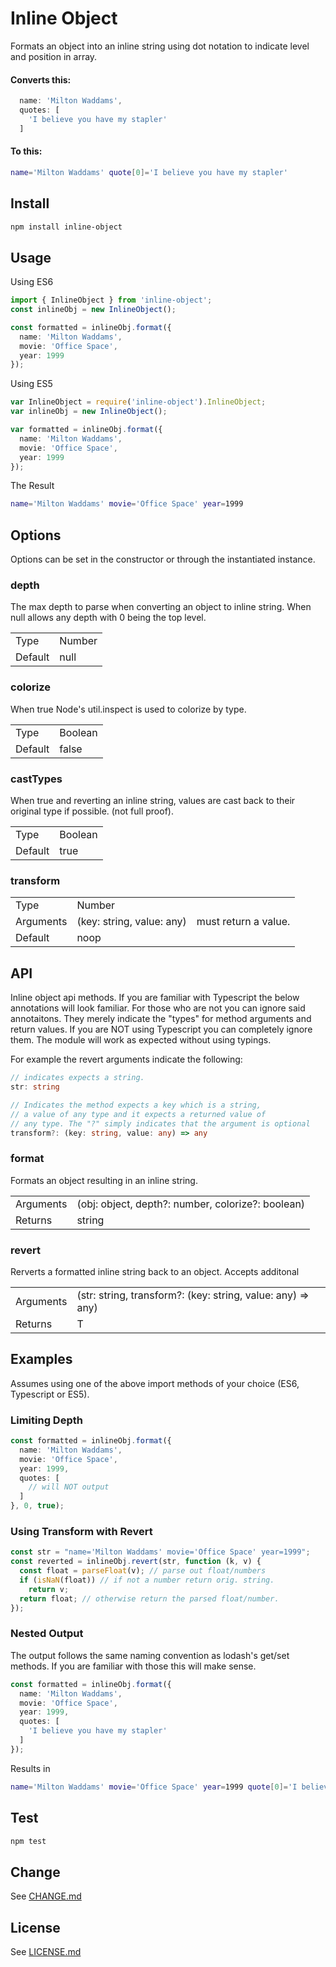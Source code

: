 # Inline Object

Formats an object into an inline string using dot notation to indicate level and position in array.

#### Converts this:

```ts
  name: 'Milton Waddams',
  quotes: [
    'I believe you have my stapler'
  ]
```

#### To this:

```sh
name='Milton Waddams' quote[0]='I believe you have my stapler'
```

## Install

```sh
npm install inline-object
```

## Usage

Using ES6

```ts
import { InlineObject } from 'inline-object';
const inlineObj = new InlineObject();

const formatted = inlineObj.format({
  name: 'Milton Waddams',
  movie: 'Office Space',
  year: 1999
});
```

Using ES5

```ts
var InlineObject = require('inline-object').InlineObject;
var inlineObj = new InlineObject();

var formatted = inlineObj.format({
  name: 'Milton Waddams',
  movie: 'Office Space',
  year: 1999
});
```

The Result

```sh
name='Milton Waddams' movie='Office Space' year=1999
```

## Options

Options can be set in the constructor or through the instantiated instance.

### depth

The max depth to parse when converting an object to inline string. When null allows any depth with 0 being the top level.

<table>
  <tr><td>Type</td><td>Number</td></tr>
  <tr><td>Default</td><td>null</td></tr>
</table>

### colorize

When true Node's util.inspect is used to colorize by type.

<table>
  <tr><td>Type</td><td>Boolean</td></tr>
  <tr><td>Default</td><td>false</td></tr>
</table>

### castTypes

When true and reverting an inline string, values are cast back to their original type if possible. (not full proof).

<table>
  <tr><td>Type</td><td>Boolean</td></tr>
  <tr><td>Default</td><td>true</td></tr>
</table>

### transform

<table>
  <tr><td>Type</td><td>Number</td></tr>
  <tr><td>Arguments</td><td>(key: string, value: any)</td><td>must return a value.</td></tr>
  <tr><td>Default</td><td>noop</td></tr>
</table>

## API

Inline object api methods. If you are familiar with Typescript the below annotations will look familiar. For those who are not you can ignore said annotaitons. They merely indicate the "types" for method arguments and return values. If you are NOT using Typescript you can completely ignore them. The module will work as expected without using typings.

For example the revert arguments indicate the following:

```ts
// indicates expects a string.
str: string

// Indicates the method expects a key which is a string,
// a value of any type and it expects a returned value of
// any type. The "?" simply indicates that the argument is optional
transform?: (key: string, value: any) => any
```

### format

Formats an object resulting in an inline string.

<table>
  <tr><td>Arguments</td><td>(obj: object, depth?: number, colorize?: boolean)</td></tr>
  <tr><td>Returns</td><td>string</td></tr>
</table>

### revert

Rerverts a formatted inline string back to an object. Accepts additonal

<table>
  <tr><td>Arguments</td><td>(str: string, transform?: (key: string, value: any) => any)</td></tr>
  <tr><td>Returns</td><td>T</td></tr>
</table>


## Examples

Assumes using one of the above import methods of your choice (ES6, Typescript or ES5).

### Limiting Depth

```ts
const formatted = inlineObj.format({
  name: 'Milton Waddams',
  movie: 'Office Space',
  year: 1999,
  quotes: [
    // will NOT output
  ]
}, 0, true);
```

### Using Transform with Revert

```ts
const str = "name='Milton Waddams' movie='Office Space' year=1999";
const reverted = inlineObj.revert(str, function (k, v) {
  const float = parseFloat(v); // parse out float/numbers
  if (isNaN(float)) // if not a number return orig. string.
    return v;
  return float; // otherwise return the parsed float/number.
});
```

### Nested Output

The output follows the same naming convention as lodash's get/set methods. If you are familiar with those this will make sense.

```ts
const formatted = inlineObj.format({
  name: 'Milton Waddams',
  movie: 'Office Space',
  year: 1999,
  quotes: [
    'I believe you have my stapler'
  ]
});
```

Results in

```sh
name='Milton Waddams' movie='Office Space' year=1999 quote[0]='I believe you have my stapler'
```

## Test

```sh
npm test
```

## Change

See [CHANGE.md](CHANGE.md)

## License

See [LICENSE.md](LICENSE.md)



